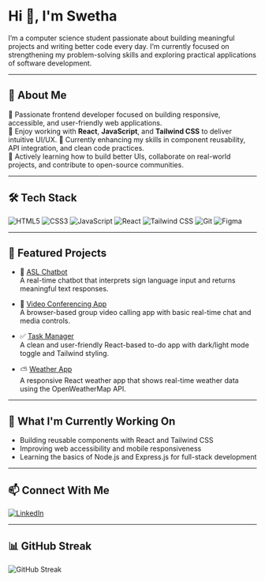 

<!---
SSSwetha25/SSSwetha25 is a ✨ special ✨ repository because its `README.md` (this file) appears on your GitHub profile.
You can click the Preview link to take a look at your changes.
--->
<h1>Hi 👋, I'm Swetha</h1>



I’m a computer science student passionate about building meaningful projects and writing better code every day.
I’m currently focused on strengthening my problem-solving skills and exploring practical applications of software development.

---

## 🌷 About Me

🌱 Passionate frontend developer focused on building responsive, accessible, and user-friendly web applications.  
🎯 Enjoy working with **React**, **JavaScript**, and **Tailwind CSS** to deliver intuitive UI/UX. 
🔧 Currently enhancing my skills in component reusability, API integration, and clean code practices.  
📘 Actively learning how to build better UIs, collaborate on real-world projects, and contribute to open-source communities. 

---

## 🛠️ Tech Stack

![HTML5](https://img.shields.io/badge/HTML-E34F26?style=flat-square&logo=html5&logoColor=white)
![CSS3](https://img.shields.io/badge/CSS-1572B6?style=flat-square&logo=css3&logoColor=white)
![JavaScript](https://img.shields.io/badge/JavaScript-F7DF1E?style=flat-square&logo=javascript&logoColor=black)
![React](https://img.shields.io/badge/React-20232A?style=flat-square&logo=react&logoColor=61DAFB)
![Tailwind CSS](https://img.shields.io/badge/Tailwind_CSS-38B2AC?style=flat-square&logo=tailwind-css&logoColor=white)
![Git](https://img.shields.io/badge/Git-F05032?style=flat-square&logo=git&logoColor=white)
![Figma](https://img.shields.io/badge/Figma-F24E1E?style=flat-square&logo=figma&logoColor=white)

---

## 🚀 Featured Projects

- 🤖 [ASL Chatbot](https://github.com/SSSwetha25/asl-chatbot)  
  A real-time chatbot that interprets sign language input and returns meaningful text responses.

- 🎥 [Video Conferencing App](https://github.com/SSSwetha25/Video-Conferencing-App)  
  A browser-based group video calling app with basic real-time chat and media controls.
  
- ✅ [Task Manager](https://github.com/SSSwetha25/To-Do-App.git)  
  A clean and user-friendly React-based to-do app with dark/light mode toggle and Tailwind styling.

- ⛅ [Weather App](https://github.com/SSSwetha25/weather-app.git)  
  A responsive React weather app that shows real-time weather data using the OpenWeatherMap API.

   
---

## 🎯 What I'm Currently Working On

- Building reusable components with React and Tailwind CSS
- Improving web accessibility and mobile responsiveness
- Learning the basics of Node.js and Express.js for full-stack development

---

## 📫 Connect With Me

[![LinkedIn](https://img.shields.io/badge/LinkedIn-Connect-blue?style=flat-square&logo=linkedin)](https://www.linkedin.com/in/swetha-s-s-63b3122b1)  

---
## 📊 GitHub Streak

![GitHub Streak](https://streak-stats.demolab.com?user=SSSwetha25&theme=radical)


